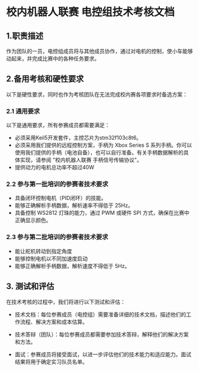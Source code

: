
# 校内机器人联赛 电控组技术考核文档

## 1.职责描述

作为团队的一员，电控组成员将与其他成员协作，通过对电机的控制，使小车能够动起来，并完成比赛中的各种任务要求。

## 2.备用考核和硬性要求

以下是硬性要求，同时也作为考核团队在无法完成校内赛各项要求时备选方案：

### 2.1 通用要求

以下是通用要求，所有参赛成员都需要满足：
* 必须采用Keil5开发套件，主控芯片为stm32f103c8t6。
* 必须采用我们提供的远程控制方案，手柄为 Xbox Series S 系列手柄。你可以使用我们提供的手柄（电池自备），也可以自行准备。有关手柄数据解析的具体实现，请参阅 "校内机器人联赛 手柄信号传输协议"。
* 提供动力的电机总功率不超过40W

### 2.2 参与第一批培训的参赛者技术要求

* 具备闭环控制电机（PID闭环）的技能。
* 能够正确解析手柄数据，解析速率不得低于 25Hz。
* 具备控制 WS2812 灯珠的能力，通过 PWM 或硬件 SPI 方式，确保在比赛中正确显示颜色。

### 2.3 参与第二批培训的参赛者技术要求

* 能让舵机转动到指定角度
* 能够控制电机以不同加速度启动
* 能够正确解析手柄数据，解析速度不得低于 5Hz。

## 3. 测试和评估

在技术考核的过程中，我们将进行以下测试和评估：
* 技术文档：每位参赛成员（电控组）需要准备详细的技术文档，描述他们的工作流程、解决方案和成本估算。

* 技术答辩（团队）：每位参赛成员都需要参加技术答辩，解释他们的解决方案和方法。

* 面试：参赛成员将接受面试，以进一步评估他们的技术能力和适应能力。面试结果将用于确定实习队员名单。
